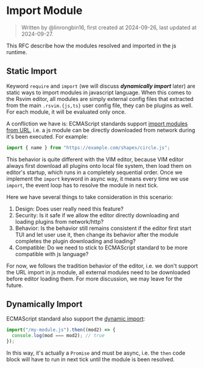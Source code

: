 # Import Module

> Written by @linrongbin16, first created at 2024-09-26, last updated at 2024-09-27.

This RFC describe how the modules resolved and imported in the js runtime.

## Static Import

Keyword `require` and `import` (we will discuss _**dynamically import**_ later) are static ways to import modules in javascript language. When this comes to the Rsvim editor, all modules are simply external config files that extracted from the main `.rsvim.{js,ts}` user config file, they can be plugins as well. For each module, it will be evaluated only once.

A confliction we have is: ECMAScript standards support [import modules from URL](https://developer.mozilla.org/en-US/docs/Web/JavaScript/Guide/Modules), i.e. a js module can be directly downloaded from network during it's been executed. For example:

```javascript
import { name } from "https://example.com/shapes/circle.js";
```

This behavior is quite different with the VIM editor, because VIM editor always first download all plugins onto local file system, then load them on editor's startup, which runs in a completely sequential order. Once we implement the `import` keyword in async way, it means every time we use `import`, the event loop has to resolve the module in next tick.

Here we have several things to take consideration in this scenario:

1. Design: Does user really need this feature?
2. Security: Is it safe if we allow the editor directly downloading and loading plugins from network/http?
3. Behavior: Is the behavior still remains consistent if the editor first start TUI and let user use it, then change its behavior after the module completes the plugin downloading and loading?
4. Compatible: Do we need to stick to ECMAScript standard to be more compatible with js language?

For now, we follows the tradition behavior of the editor, i.e. we don't support the URL import in js module, all external modules need to be downloaded before editor loading them. For more discussion, we may leave for the future.

## Dynamically Import

ECMAScript standard also support the [dynamic import](https://developer.mozilla.org/en-US/docs/Web/JavaScript/Reference/Operators/import):

```javascript
import("/my-module.js").then((mod2) => {
  console.log(mod === mod2); // true
});
```

In this way, it's actually a `Promise` and must be async, i.e. the `then` code block will have to run in next tick until the module is been resolved.
